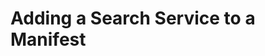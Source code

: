 # Adding a Search Service to a Manifest

<!-- #important:0 add section on adding a search service to a manifest -->
